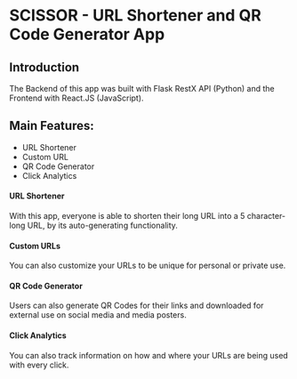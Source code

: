 # SCISSOR - URL Shortener and QR Code Generator App

## Introduction

The Backend of this app was built with Flask RestX API (Python) and the Frontend with React.JS (JavaScript).

## Main Features:

- URL Shortener
- Custom URL
- QR Code Generator
- Click Analytics

#### URL Shortener

With this app, everyone is able to shorten their long URL into a 5 character-long URL, by its auto-generating functionality.

#### Custom URLs

You can also customize your URLs to be unique for personal or private use.

#### QR Code Generator

Users can also generate QR Codes for their links and downloaded for external use on social media and media posters.

#### Click Analytics

You can also track information on how and where your URLs are being used with every click.
